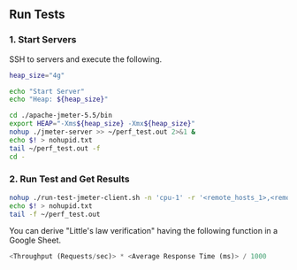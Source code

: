 ## Run Tests

### 1. Start Servers

SSH to servers and execute the following.

```sh
heap_size="4g"

echo "Start Server"
echo "Heap: ${heap_size}"

cd ./apache-jmeter-5.5/bin
export HEAP="-Xms${heap_size} -Xmx${heap_size}"
nohup ./jmeter-server >> ~/perf_test.out 2>&1 &
echo $! > nohupid.txt
tail ~/perf_test.out -f
cd -
```

### 2. Run Test and Get Results

```sh
nohup ./run-test-jmeter-client.sh -n 'cpu-1' -r '<remote_hosts_1>,<remote_hosts_2>' -i '<ingress_host>' >> ~/perf_test.out 2>&1 &
echo $! > nohupid.txt
tail -f ~/perf_test.out
```

You can derive "Little's law verification" having the following function in a Google Sheet.
```py
<Throughput (Requests/sec)> * <Average Response Time (ms)> / 1000
```
